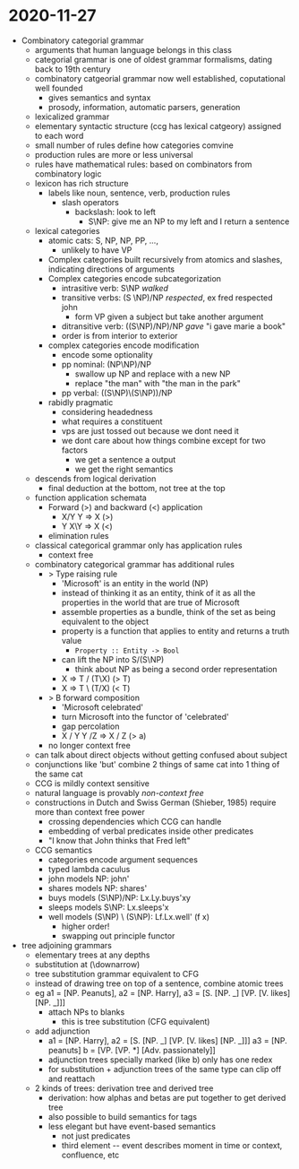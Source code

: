 # 2020-11-27

* Combinatory categorial grammar
  * arguments that human language belongs in this class
  * categorial grammar is one of oldest grammar formalisms, dating back to 19th century
  * combinatory catgeorial grammar now well established, coputational well founded
    * gives semantics and syntax
    * prosody, information, automatic parsers, generation
  * lexicalized grammar
  * elementary syntactic structure (ccg has lexical catgeory) assigned to each word
  * small number of rules define how categories comvine
  * production rules are more or less universal
  * rules have mathematical rules:  based on combinators from combinatory logic
  * lexicon has rich structure
    * labels like noun, sentence, verb, production rules
      * slash operators
        * backslash: look to left
          * S\NP: give me an NP to my left and I return a sentence
  * lexical categories
    * atomic cats: S, NP, NP, PP, ...,
      * unlikely to have VP
    * Complex categories built recursively from atomics and slashes, indicating directions of arguments
    * Complex categories encode subcategorization
      * intrasitive verb: S\NP *walked*
      * transitive verbs: (S \NP)/NP *respected*, ex fred respected john
        * form VP given a subject but take another argument
      * ditransitive verb: ((S\NP)/NP)/NP *gave* "i gave marie a book"
      * order is from interior to exterior
    * complex categories encode modification
      * encode some optionality
      * pp nominal: (NP\NP)/NP
        * swallow up NP and replace with a new NP
        * replace "the man" with "the man in the park"
      * pp verbal: ((S\NP)\\(S\NP))/NP
    * rabidly pragmatic 
      * considering headedness
      * what requires a constituent
      * vps are just tossed out because we dont need it
      * we dont care about how things combine except for two factors
        * we get a sentence a output
        * we get the right semantics
  * descends from logical derivation
    * final deduction at the bottom, not tree at the top
  * function application schemata
    * Forward (>) and backward (<) application
      * X/Y Y => X (>)
      * Y X\Y => X (<)
    * elimination rules
  * classical categorical grammar only has application rules
    * context free
  * combinatory categorical grammar has additional rules
    * \> Type raising rule
      * 'Microsoft' is an entity in the world (NP)
      * instead of thinking it as an entity, think of it as all the properties in the world that are true of Microsoft
      * assemble properties as a bundle, think of the set as being equivalent to the object
      * property is a function that applies to entity and returns a truth value
        * `Property :: Entity -> Bool`
      * can lift the NP into S/(S\NP) 
        * think about NP as being a second order representation
      * X => T / (T\X) (> T)
      * X => T \ (T/X) (< T)
    * \> B forward composition
      * 'Microsoft celebrated'
      * turn Microsoft into the functor of 'celebrated'
      * gap percolation
      *  X / Y Y /Z => X / Z (> a)
     * no longer context free
   * can talk about direct objects without getting confused about subject
   * conjunctions like 'but' combine 2 things of same cat into 1 thing of the same cat
  * CCG is mildly context sensitive
  * natural language is provably *non-context free*
  * constructions in Dutch and Swiss German (Shieber, 1985) require more than context free power
    * crossing dependencies which CCG can handle
    * embedding of verbal predicates inside other predicates
    * "I know that John thinks that Fred left"
  * CCG semantics
    * categories encode argument sequences
    * typed lambda caculus
    * john models NP: john'
    * shares models NP: shares'
    * buys models (S\NP)/NP: Lx.Ly.buys'xy
    * sleeps models S\NP: Lx.sleeps'x
    * well models (S\NP) \ (S\NP): Lf.Lx.well' (f x)
      * higher order!
      * swapping out principle functor 
* tree adjoining grammars
  * elementary trees at any depths
  * substitution at \(\downarrow\)
  * tree substitution grammar equivalent to CFG
  * instead of drawing tree on top of a sentence, combine atomic trees
  * eg a1 = [NP. Peanuts], a2 = [NP. Harry], a3 = [S. [NP. _] [VP. [V. likes] [NP. _]]]
    * attach NPs to blanks
      * this is tree substitution (CFG equivalent)
  * add adjunction
    * a1 = [NP. Harry], a2 = [S. [NP. _] [VP. [V. likes] [NP. _]]] a3 = [NP. peanuts] b = [VP. [VP. *] [Adv. passionately]]
    * adjunction trees specially marked (like b) only has one redex
    * for substitution + adjunction trees of the same type can clip off and reattach 
  * 2 kinds of trees: derivation tree and derived tree
    * derivation: how alphas and betas are put together to get derived tree
    * also possible to build semantics for tags
    * less elegant but have event-based semantics
      * not just predicates
      * third element -- event describes moment in time or context, confluence, etc 